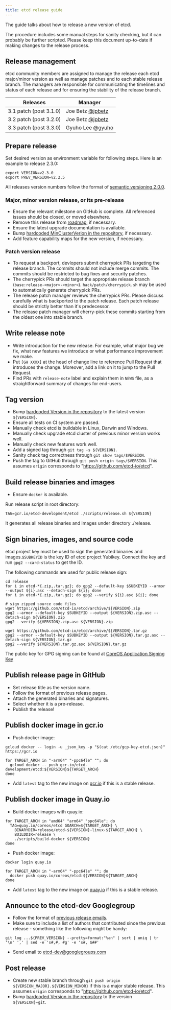 ```yaml
---
title: etcd release guide
---
```


The guide talks about how to release a new version of etcd.

The procedure includes some manual steps for sanity checking, but it can probably be further scripted. Please keep this document up-to-date if making changes to the release process.

## Release management

etcd community members are assigned to manage the release each etcd major/minor version as well as manage patches
and to each stable release branch. The managers are responsible for communicating the timelines and status of each
release and for ensuring the stability of the release branch.

| Releases | Manager |
| -------- | ------- |
| 3.1 patch (post 3.1.0) | Joe Betz [@jpbetz](https://github.com/jpbetz) |
| 3.2 patch (post 3.2.0) | Joe Betz [@jpbetz](https://github.com/jpbetz) |
| 3.3 patch (post 3.3.0) | Gyuho Lee [@gyuho](https://github.com/gyuho) |

## Prepare release

Set desired version as environment variable for following steps. Here is an example to release 2.3.0:

```
export VERSION=v2.3.0
export PREV_VERSION=v2.2.5
```

All releases version numbers follow the format of [semantic versioning 2.0.0](http://semver.org/).

### Major, minor version release, or its pre-release

- Ensure the relevant milestone on GitHub is complete. All referenced issues should be closed, or moved elsewhere.
- Remove this release from [roadmap](https://github.com/etcd-io/etcd/blob/master/ROADMAP.md), if necessary.
- Ensure the latest upgrade documentation is available.
- Bump [hardcoded MinClusterVerion in the repository](https://github.com/etcd-io/etcd/blob/master/version/version.go#L29), if necessary.
- Add feature capability maps for the new version, if necessary.

### Patch version release

- To request a backport, devlopers submit cherrypick PRs targeting the release branch. The commits should not include merge commits. The commits should be restricted to bug fixes and security patches.
- The cherrypick PRs should target the appropriate release branch (`base:release-<major>-<minor>`). `hack/patch/cherrypick.sh` may be used to automatically generate cherrypick PRs.
- The release patch manager reviews the cherrypick PRs. Please discuss carefully what is backported to the patch release. Each patch release should be strictly better than it's predecessor.
- The release patch manager will cherry-pick these commits starting from the oldest one into stable branch.

## Write release note

- Write introduction for the new release. For example, what major bug we fix, what new features we introduce or what performance improvement we make.
- Put `[GH XXXX]` at the head of change line to reference Pull Request that introduces the change. Moreover, add a link on it to jump to the Pull Request.
- Find PRs with `release-note` label and explain them in `NEWS` file, as a straightforward summary of changes for end-users.

## Tag version

- Bump [hardcoded Version in the repository](https://github.com/etcd-io/etcd/blob/master/version/version.go#L30) to the latest version `${VERSION}`.
- Ensure all tests on CI system are passed.
- Manually check etcd is buildable in Linux, Darwin and Windows.
- Manually check upgrade etcd cluster of previous minor version works well.
- Manually check new features work well.
- Add a signed tag through `git tag -s ${VERSION}`.
- Sanity check tag correctness through `git show tags/$VERSION`.
- Push the tag to GitHub through `git push origin tags/$VERSION`. This assumes `origin` corresponds to "https://github.com/etcd-io/etcd".

## Build release binaries and images

- Ensure `docker` is available.

Run release script in root directory:

```
TAG=gcr.io/etcd-development/etcd ./scripts/release.sh ${VERSION}
```

It generates all release binaries and images under directory ./release.

## Sign binaries, images, and source code

etcd project key must be used to sign the generated binaries and images.`$SUBKEYID` is the key ID of etcd project Yubikey. Connect the key and run `gpg2 --card-status` to get the ID.

The following commands are used for public release sign:

```
cd release
for i in etcd-*{.zip,.tar.gz}; do gpg2 --default-key $SUBKEYID --armor --output ${i}.asc --detach-sign ${i}; done
for i in etcd-*{.zip,.tar.gz}; do gpg2 --verify ${i}.asc ${i}; done

# sign zipped source code files
wget https://github.com/etcd-io/etcd/archive/${VERSION}.zip
gpg2 --armor --default-key $SUBKEYID --output ${VERSION}.zip.asc --detach-sign ${VERSION}.zip
gpg2 --verify ${VERSION}.zip.asc ${VERSION}.zip

wget https://github.com/etcd-io/etcd/archive/${VERSION}.tar.gz
gpg2 --armor --default-key $SUBKEYID --output ${VERSION}.tar.gz.asc --detach-sign ${VERSION}.tar.gz
gpg2 --verify ${VERSION}.tar.gz.asc ${VERSION}.tar.gz
```

The public key for GPG signing can be found at [CoreOS Application Signing Key](https://coreos.com/security/app-signing-key)


## Publish release page in GitHub

- Set release title as the version name.
- Follow the format of previous release pages.
- Attach the generated binaries and signatures.
- Select whether it is a pre-release.
- Publish the release!

## Publish docker image in gcr.io

- Push docker image:

```
gcloud docker -- login -u _json_key -p "$(cat /etc/gcp-key-etcd.json)" https://gcr.io

for TARGET_ARCH in "-arm64" "-ppc64le" ""; do
  gcloud docker -- push gcr.io/etcd-development/etcd:${VERSION}${TARGET_ARCH}
done
```

- Add `latest` tag to the new image on [gcr.io](https://console.cloud.google.com/gcr/images/etcd-development/GLOBAL/etcd?project=etcd-development&authuser=1) if this is a stable release.

## Publish docker image in Quay.io

- Build docker images with quay.io:

```
for TARGET_ARCH in "amd64" "arm64" "ppc64le"; do
  TAG=quay.io/coreos/etcd GOARCH=${TARGET_ARCH} \
    BINARYDIR=release/etcd-${VERSION}-linux-${TARGET_ARCH} \
    BUILDDIR=release \
    ./scripts/build-docker ${VERSION}
done
```

- Push docker image:

```
docker login quay.io

for TARGET_ARCH in "-arm64" "-ppc64le" ""; do
  docker push quay.io/coreos/etcd:${VERSION}${TARGET_ARCH}
done
```

- Add `latest` tag to the new image on [quay.io](https://quay.io/repository/coreos/etcd?tag=latest&tab=tags) if this is a stable release.

## Announce to the etcd-dev Googlegroup

- Follow the format of [previous release emails](https://groups.google.com/forum/#!forum/etcd-dev).
- Make sure to include a list of authors that contributed since the previous release - something like the following might be handy:

```
git log ...${PREV_VERSION} --pretty=format:"%an" | sort | uniq | tr '\n' ',' | sed -e 's#,#, #g' -e 's#, $##'
```

- Send email to etcd-dev@googlegroups.com

## Post release

- Create new stable branch through `git push origin ${VERSION_MAJOR}.${VERSION_MINOR}` if this is a major stable release. This assumes `origin` corresponds to "https://github.com/etcd-io/etcd".
- Bump [hardcoded Version in the repository](https://github.com/etcd-io/etcd/blob/master/version/version.go#L30) to the version `${VERSION}+git`.
